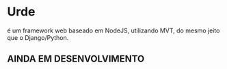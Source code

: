 # Urde #

é um framework web baseado em NodeJS, utilizando MVT, do mesmo jeito que o Django/Python.


## AINDA EM DESENVOLVIMENTO ##